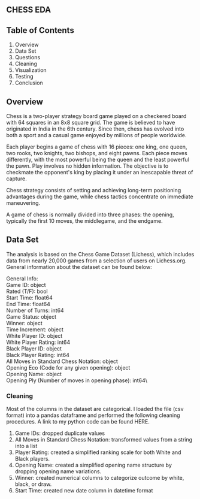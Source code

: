 ## CHESS EDA

## Table of Contents
1. Overview
2. Data Set
3. Questions
4. Cleaning
5. Visualization
6. Testing
7. Conclusion

## Overview

Chess is a two-player strategy board game played on a checkered board with 64 squares in an 8x8 square grid. The game is believed to have originated in India in the 6th century. Since then, chess has evolved into both a sport and a casual game enjoyed by millions of people worldwide. 

Each player begins a game of chess with 16 pieces: one king, one queen, two rooks, two knights, two bishops, and eight pawns. Each piece moves differently, with the most powerful being the queen and the least powerful the pawn. Play involves no hidden information. The objective is to checkmate the opponent's king by placing it under an inescapable threat of capture. 

Chess strategy consists of setting and achieving long-term positioning advantages during the game, while chess tactics concentrate on immediate maneuvering. 

A game of chess is normally divided into three phases: the opening, typically the first 10 moves, the middlegame, and the endgame. 

## Data Set

The analysis is based on the Chess Game Dataset (Lichess), which includes data from nearly 20,000 games from a selection of users on Lichess.org. General information about the dataset can be found below:

General Info:\
Game ID: object\
Rated (T/F): bool\
Start Time: float64\
End Time: float64\
Number of Turns: int64\
Game Status: object\
Winner: object\
Time Increment: object\
White Player ID: object\
White Player Rating: int64\
Black Player ID: object\
Black Player Rating: int64\
All Moves in Standard Chess Notation: object\
Opening Eco (Code for any given opening): object\
Opening Name: object\
Opening Ply (Number of moves in opening phase): int64\

### Cleaning
Most of the columns in the dataset are categorical. I loaded the file (csv format) into a pandas dataframe and performed the following cleaning procedures. A link to my python code can be found HERE.

1. Game IDs: dropped duplicate values
2. All Moves in Standard Chess Notation: transformed values from a string into a list
3. Player Rating: created a simplified ranking scale for both White and Black players.
4. Opening Name: created a simplified opening name structure by dropping opening name variations.
5. Winner: created numerical columns to categorize outcome by white, black, or draw.
6. Start Time: created new date column in datetime format
